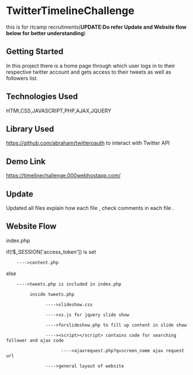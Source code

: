 # TwitterTimelineChallenge
this is for rtcamp recruitments(**UPDATE:Do refer Update and Website flow below for better understanding**)
## Getting Started
In this project there is a home page through which user logs in to their respective twitter account and gets access to their tweets as well as followers list.
## Technologies Used 
HTMl,CSS,JAVASCRIPT,PHP,AJAX,JQUERY
## Library Used
https://github.com/abraham/twitteroauth to interact with Twitter API
## Demo Link
https://timelinechallenge.000webhostapp.com/
## Update 
Updated all files explain how each file , check comments in each file .
## Website Flow
index.php 

   if(!$_SESSION['access_token']) is set   
   
        ---->content.php
   else 
   
        ---->tweets.php is included in index.php
        
             inside tweets.php
             
                   ---->slideshow.css
                   
                   ---->ss.js for jquery slide show
                   
                   ---->forslideshow.php to fill up content in slide show
                   
                   ----><script></script> contains code for searching follower and ajax code 
                      
                         ---->ajaxrequest.php?q=screen_name ajax request url
                   
                   ---->general layout of website
